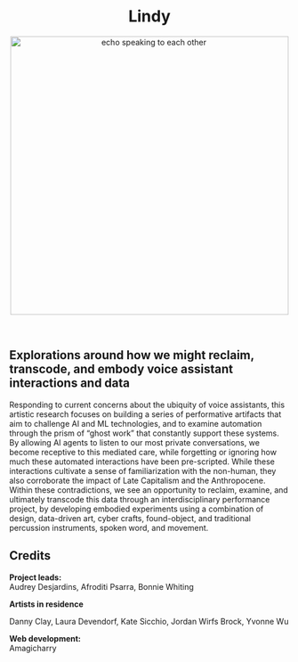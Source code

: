
<h1 align="center">Lindy</h1>

<a href="https://amandayehh.github.io/voices-and-voids/" >
 <p align="center">
  <img src="https://i.imgur.com/aYDKbjR.gif" alt="echo speaking to each other" width="500px" >
  </p>
</a>
  

<p></br></p>


## Explorations around how we might reclaim, transcode, and embody voice assistant interactions and data
Responding to current concerns about the ubiquity of voice assistants, this artistic research focuses on building a series of performative artifacts that aim to challenge AI and ML technologies, and to examine automation through the prism of “ghost work” that constantly support these systems. By allowing AI agents to listen to our most private conversations, we become receptive to this mediated care, while forgetting or ignoring how much these automated interactions have been pre-scripted. While these interactions cultivate a sense of familiarization with the non-human, they also corroborate the impact of Late Capitalism and the Anthropocene. Within these contradictions, we see an opportunity to reclaim, examine, and ultimately transcode this data through an interdisciplinary performance project, by developing embodied experiments using a combination of design, data-driven art, cyber crafts, found-object, and traditional percussion instruments, spoken word, and movement.

## Credits

**Project leads:**
<br/>
Audrey Desjardins, Afroditi Psarra, Bonnie Whiting

**Artists in residence**
<br/>

Danny Clay, Laura Devendorf, Kate Sicchio, Jordan Wirfs Brock, Yvonne Wu

**Web development:**
<br/>
Amagicharry
